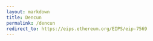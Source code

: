 ```yaml
---
layout: markdown
title: Dencun
permalink: /dencun
redirect_to: https://eips.ethereum.org/EIPS/eip-7569
---
```

